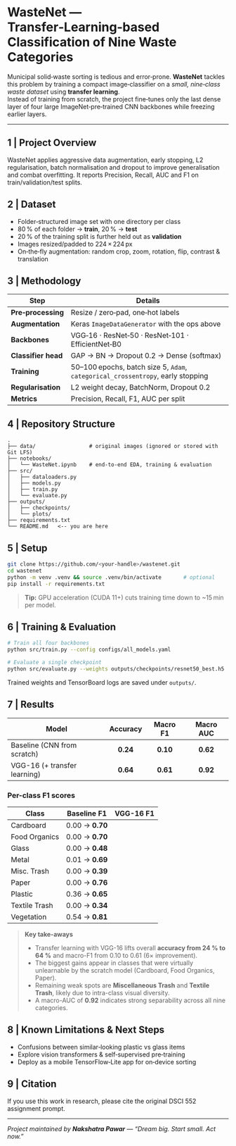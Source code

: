 # WasteNet — Transfer‑Learning‑based Classification of Nine Waste Categories

Municipal solid‑waste sorting is tedious and error‑prone. **WasteNet** tackles this problem by training a compact image‑classifier on a *small, nine‑class waste dataset* using **transfer learning**.  
Instead of training from scratch, the project fine‑tunes only the last dense layer of four large ImageNet‑pre‑trained CNN backbones while freezing earlier layers.

---

## 1&nbsp;| Project Overview
WasteNet applies aggressive data augmentation, early stopping, L2 regularisation, batch normalisation and dropout to improve generalisation and combat overfitting. It reports Precision, Recall, AUC and F1 on train/validation/test splits.

## 2&nbsp;| Dataset
* Folder‑structured image set with one directory per class  
* 80 % of each folder → **train**, 20 % → **test**  
* 20 % of the training split is further held out as **validation**  
* Images resized/padded to 224 × 224 px  
* On‑the‑fly augmentation: random crop, zoom, rotation, flip, contrast & translation

## 3&nbsp;| Methodology

| Step | Details |
|------|---------|
| **Pre‑processing** | Resize / zero‑pad, one‑hot labels |
| **Augmentation**   | Keras `ImageDataGenerator` with the ops above |
| **Backbones**      | VGG‑16 · ResNet‑50 · ResNet‑101 · EfficientNet‑B0 |
| **Classifier head**| GAP → BN → Dropout 0.2 → Dense (softmax) |
| **Training**       | 50–100 epochs, batch size 5, `Adam`, `categorical_crossentropy`, early stopping |
| **Regularisation** | L2 weight decay, BatchNorm, Dropout 0.2 |
| **Metrics**        | Precision, Recall, F1, AUC per split |

## 4&nbsp;| Repository Structure
```text
.
├── data/                 # original images (ignored or stored with Git LFS)
├── notebooks/
│   └── WasteNet.ipynb    # end‑to‑end EDA, training & evaluation
├── src/
│   ├── dataloaders.py
│   ├── models.py
│   ├── train.py
│   └── evaluate.py
├── outputs/
│   ├── checkpoints/
│   └── plots/
├── requirements.txt
└── README.md   <-- you are here
```

## 5&nbsp;| Setup
```bash
git clone https://github.com/<your‑handle>/wastenet.git
cd wastenet
python -m venv .venv && source .venv/bin/activate       # optional
pip install -r requirements.txt
```
> **Tip:** GPU acceleration (CUDA 11+) cuts training time down to ~15 min per model.

## 6&nbsp;| Training & Evaluation
```bash
# Train all four backbones
python src/train.py --config configs/all_models.yaml

# Evaluate a single checkpoint
python src/evaluate.py --weights outputs/checkpoints/resnet50_best.h5
```
Trained weights and TensorBoard logs are saved under `outputs/`.

## 7&nbsp;| Results
| Model                       | Accuracy | Macro F1 | Macro AUC |
|-----------------------------|:--------:|:--------:|:---------:|
| Baseline (CNN from scratch) | **0.24** | **0.10** | **0.62** |
| VGG-16 (+ transfer learning)| **0.64** | **0.61** | **0.92** |

### Per-class F1 scores

| Class | Baseline F1 | VGG-16 F1 |
|-------|:-----------:|:---------:|
| Cardboard            | 0.00 → **0.70** |
| Food Organics        | 0.00 → **0.70** |
| Glass                | 0.00 → **0.48** |
| Metal                | 0.01 → **0.69** |
| Misc. Trash          | 0.00 → **0.39** |
| Paper                | 0.00 → **0.76** |
| Plastic              | 0.36 → **0.65** |
| Textile Trash        | 0.00 → **0.34** |
| Vegetation           | 0.54 → **0.81** |

> **Key take-aways**
> * Transfer learning with VGG-16 lifts overall **accuracy from 24 % to 64 %** and macro-F1 from 0.10 to 0.61 (6× improvement).  
> * The biggest gains appear in classes that were virtually unlearnable by the scratch model (Cardboard, Food Organics, Paper).  
> * Remaining weak spots are **Miscellaneous Trash** and **Textile Trash**, likely due to intra-class visual diversity.  
> * A macro-AUC of **0.92** indicates strong separability across all nine categories.



## 8&nbsp;| Known Limitations & Next Steps
* Confusions between similar‑looking plastic vs glass items  
* Explore vision transformers & self‑supervised pre‑training  
* Deploy as a mobile TensorFlow‑Lite app for on‑device sorting

## 9&nbsp;| Citation
If you use this work in research, please cite the original DSCI 552 assignment prompt.

---

*Project maintained by **Nakshatra Pawar** — “Dream big. Start small. Act now.”*
